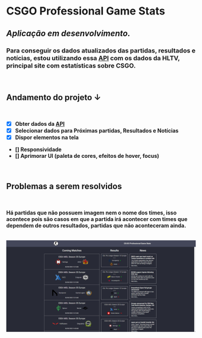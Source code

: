 # CSGO Professional Game Stats

## <strong><i>Aplicação em desenvolvimento.</i>

### Para conseguir os dados atualizados das partidas, resultados e notícias, estou utilizando essa <a href="https://hltv-api.vercel.app/">API</a> com os dados da HLTV, principal site com estatísticas sobre CSGO.

<br>

## Andamento do projeto ↓

<br>

- [x] Obter dados da <a href="https://hltv-api.vercel.app/">API</a>
- [x] Selecionar dados para Próximas partidas, Resultados e Notícias
- [x] Dispor elementos na tela
- [] Responsividade
- [] Aprimorar UI (paleta de cores, efeitos de hover, focus)

<br>

## Problemas a serem resolvidos

<br>

Há partidas que não possuem imagem nem o nome dos times, isso acontece pois são casos em que a partida irá acontecer com times que dependem de outros resultados, partidas que não aconteceram ainda.

<br>

<img src="./frontend/src/assets/image.png">

